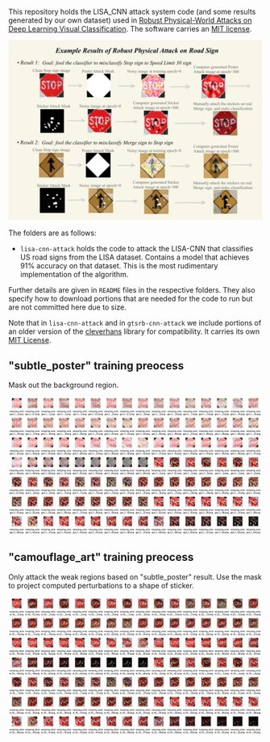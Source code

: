 This repository holds the LISA_CNN attack system code (and some results generated by our own dataset) used in [Robust Physical-World Attacks on Deep Learning Visual Classification](https://arxiv.org/abs/1707.08945). The software carries an [MIT license](https://github.com/evtimovi/robust_physical_perturbations/blob/master/LICENSE).

<p align="center">
<img src="https://github.com/seanxu889/MISL_RP2/blob/master/PhysicalAttack%20note-1.jpg">
</p>

The folders are as follows:

* `lisa-cnn-attack` holds the code to attack the LISA-CNN that classifies US road signs from the LISA dataset. Contains a model that achieves 91% accuracy on that dataset. This is the most rudimentary implementation of the algorithm.

Further details are given in `README` files in the respective folders. They also specify how to download portions that are needed for the code to run but are not committed here due to size.

Note that in `lisa-cnn-attack` and in `gtsrb-cnn-attack` we include portions of an older version of the [cleverhans](https://github.com/tensorflow/cleverhans) library for compatibility. It carries its own [MIT License](https://github.com/tensorflow/cleverhans/blob/master/LICENSE).

## "subtle_poster" training preocess
Mask out the background region.
<p align="center">
<img src="https://github.com/seanxu889/MISL_RP2/blob/master/subtle_poster.png">
</p>

## "camouflage_art" training preocess
Only attack the weak regions based on "subtle_poster" result. Use the mask to project computed perturbations to a shape of sticker.
<p align="center">
<img src="https://github.com/seanxu889/MISL_RP2/blob/master/camouflage_art.png">
</p>
